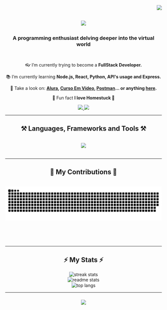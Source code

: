 <img align="right" src="https://visitor-badge.laobi.icu/badge?page_id=0Dev-Yan0.0Dev-Yan0" />

<h1 align="center">
    <img src="https://readme-typing-svg.herokuapp.com/?font=Righteous&size=35&center=true&vCenter=true&width=600&height=70&duration=4000&lines=+Studying+🖥️;Learning+💻;+Optimizing+🧠" />
</h1>

<h3 align="center">A programming enthusiast delving deeper into the virtual world</h3>

<br/>

<div align="center">
 
 👓 I’m currently trying to become a **FullStack Developer.**
 
 📚 I’m currently learning **Node.js, React, Python, API's usage and Express.**

 👀 Take a look on: **[Alura](https://www.alura.com.br), [Curso Em Vídeo](https://www.cursoemvideo.com), [Postman](https://www.postman.com)... or anything [here](https://techguide.sh).**

 🌟 Fun fact **I love Homestuck 🧡**
 
 </div>
 
<div align="center"> 
  <a href="mailto:caixapostalye@gmail.com">
    <img src="https://img.shields.io/badge/Gmail-333333?style=for-the-badge&logo=gmail&logoColor=red" />
  </a>
    <!--   <a href="https://0Dev-Yan0.github.io" target="_blank">
     <img src="https://img.shields.io/badge/Portfolio-FF5722?style=for-the-badge&logo=todoist&logoColor=white" target="_blank" />  sqlite, safari, google-chrome are other good icon options
  </a> -->
  <a href="https://linkedin.com/in/yan3" target="_blank">
    <img src="https://img.shields.io/badge/LinkedIn-0077B5?style=for-the-badge&logo=linkedin&logoColor=white" target="_blank" />
  </a>
</div>

 <hr/>
 
<h2 align="center">⚒️ Languages, Frameworks and Tools ⚒️</h2>
<br/>
<div align="center">
    <img src="https://skillicons.dev/icons?i=react,html,css,vscode,github,git,postman,nodejs,py,javascript,express,discord,bots,jquery,linkedin&perline=8&theme=dark" />
</div>

<br/>
<hr/>

<div align="center">
  <h2>🐍 My Contributions 🐍</h2>
  <br>
  <img alt="snake eating my contributions" src="https://raw.githubusercontent.com/0Dev-Yan0/0Dev-Yan0/output/github-contribution-grid-snake.svg" />
  
  <br/><br/><br/>
</div>

<hr/>

<h2 align="center">⚡ My Stats ⚡</h2>

<div align=center>
  <img width=390 src="https://streak-stats.demolab.com/?user=0Dev-Yan0&count_private=true&theme=react&border_radius=10" alt="streak stats"/>
<br>
  <img width=390 src="https://github-readme-stats.vercel.app/api?username=0Dev-Yan0&show_icons=true&theme=tokyonight&rank_icon=github" alt="readme stats" />
<br/>
  <img width=325 align="center" src="https://github-readme-stats.vercel.app/api/top-langs/?username=0Dev-Yan0&layout=compact&theme=tokyonight" alt="top langs" />
</div>

<hr/>

<h3 align="center">
    <img src="https://readme-typing-svg.herokuapp.com/?font=Righteous&size=25&center=true&vCenter=true&width=500&height=70&duration=2000&lines=Keep+Up‼️;+Always+trying!+💢;+And+be+patience+🐈‍⬛">
</h3>

<br/>

